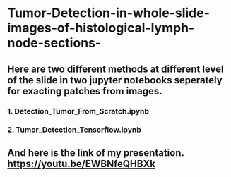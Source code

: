 # Tumor-Detection-in-whole-slide-images-of-histological-lymph-node-sections-

## Here are two different methods at different level of the slide in two jupyter notebooks seperately for exacting patches from images.
### 1. Detection_Tumor_From_Scratch.ipynb
    
### 2. Tumor_Detection_Tensorflow.ipynb

## And here is the link of my presentation. https://youtu.be/EWBNfeQHBXk

